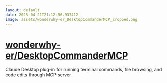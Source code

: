```yaml
---
layout: default
date: 2025-04-21T21:12:56.937412
image: assets/wonderwhy-er_DesktopCommanderMCP_cropped.png
---
```


# [wonderwhy-er/DesktopCommanderMCP](https://github.com/wonderwhy-er/DesktopCommanderMCP)

Claude Desktop plug-in for running terminal commands, file browsing, and code edits through MCP server
